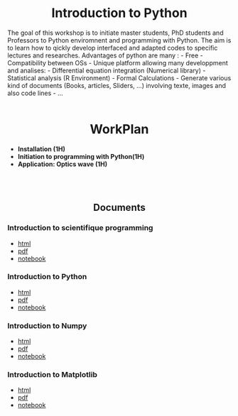 
<center><h1>Introduction to Python</h1></center>
The goal of this workshop is to initiate master students, PhD students and Professors to Python enviromnent and programming with Python. The aim is to learn how to qickly develop interfaced and adapted codes to specific lectures and researches. Advantages of python are many :
    - Free
    - Compatibility between OSs
    - Unique platform allowing many developpment and analises:
        - Differential equation integration (Numerical library)
        - Statistical analysis (R Environment)
        - Formal Calculations 
        - Generate various kind of documents (Books, articles, Sliders, ...) involving texte, images and also code lines
    - ...

<br>
<br>
<center><h1>WorkPlan</h1></center>
<ul>
<li> <b>Installation (1H)</b></li>
<li> <b>Initiation to programming with Python(1H)</b></li>
<li> <b>Application: Optics wave (1H)</b></li>
</ul>
<br>
<br>

<center><h2>Documents</h2></center>

### Introduction to scientifique programming
*   [html](Doc/html/Introduction.html)
*   [pdf](Doc/pdf/Introduction.pdf)
*   [notebook](Doc/notebooks/Introduction.ipynb)

### Introduction to Python
*   [html](Doc/html/PythonIntro.html)
*   [pdf](Doc/pdf/PythonIntro.pdf)
*   [notebook](Doc/notebooks/PythonIntro.ipynb)

### Introduction to Numpy
*   [html](Doc/html/NumpyIntro.html)
*   [pdf](Doc/pdf/NumpyIntro.pdf)
*   [notebook](Doc/notebooks/NumpyIntro.ipynb)

### Introduction to Matplotlib
*   [html](Doc/html/MatplotlibIntro/MatplotlibIntro.html)
*   [pdf](Doc/pdf/MatplotlibIntro.pdf)
*   [notebook](Doc/notebooks/MatplotlibIntro.ipynb)

